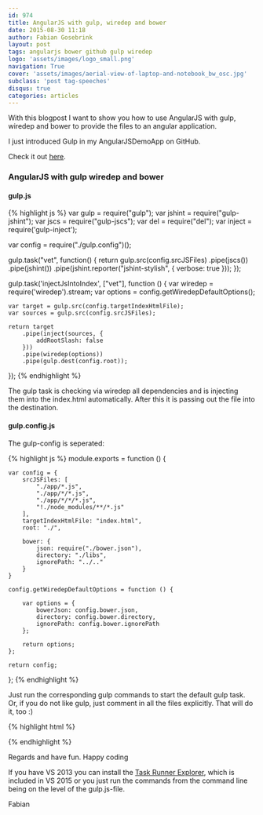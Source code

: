 ```yaml
---
id: 974
title: AngularJS with gulp, wiredep and bower
date: 2015-08-30 11:18
author: Fabian Gosebrink
layout: post
tags: angularjs bower github gulp wiredep
logo: 'assets/images/logo_small.png'
navigation: True
cover: 'assets/images/aerial-view-of-laptop-and-notebook_bw_osc.jpg'
subclass: 'post tag-speeches'
disqus: true
categories: articles
---
```


With this blogpost I want to show you how to use AngularJS with gulp, wiredep and bower to provide the files to an angular application.

I just introduced Gulp in my AngularJSDemoApp on GitHub.

Check it out [here](https://github.com/FabianGosebrink/ASPNET-WebAPI-AngularJs).

### AngularJS with gulp wiredep and bower

#### gulp.js

{% highlight js %}
var gulp = require("gulp");
var jshint = require("gulp-jshint");
var jscs = require("gulp-jscs");
var del = require("del");
var inject = require('gulp-inject');

var config = require("./gulp.config")();

gulp.task("vet", function() {
    return gulp.src(config.srcJSFiles)
        .pipe(jscs())
        .pipe(jshint())
        .pipe(jshint.reporter("jshint-stylish", { verbose: true }));
});

gulp.task('injectJsIntoIndex', ["vet"], function () {
    var wiredep = require('wiredep').stream;
    var options = config.getWiredepDefaultOptions();

    var target = gulp.src(config.targetIndexHtmlFile);
    var sources = gulp.src(config.srcJSFiles);

    return target
        .pipe(inject(sources, {
            addRootSlash: false
        }))
        .pipe(wiredep(options))
        .pipe(gulp.dest(config.root));
});
{% endhighlight %}

The gulp task is checking via wiredep all dependencies and is injecting them into the index.html automatically. After this it is passing out the file into the destination.

#### gulp.config.js

The gulp-config is seperated:

{% highlight js %}
module.exports = function () {

    var config = {
        srcJSFiles: [
            "./app/*.js",
            "./app/*/*.js",
            "./app/*/*/*.js",
            "!./node_modules/**/*.js"
        ],
        targetIndexHtmlFile: "index.html",
        root: "./",

        bower: {
            json: require("./bower.json"),
            directory: "./libs",
            ignorePath: "../.."
        }
    }

    config.getWiredepDefaultOptions = function () {

        var options = {
            bowerJson: config.bower.json,
            directory: config.bower.directory,
            ignorePath: config.bower.ignorePath
        };

        return options;
    };

    return config;
};
{% endhighlight %}

Just run the corresponding gulp commands to start the default gulp task. Or, if you do not like gulp, just comment in all the files explicitly. That will do it, too :)

{% highlight html %}
<script src="libs/angular/angular.js"></script>
<script src="libs/angular-animate/angular-animate.js"></script>
<script src="libs/angular-bootstrap/ui-bootstrap-tpls.js"></script>
<script src="libs/angular-loading-bar/build/loading-bar.js"></script>
<script src="libs/angular-resource/angular-resource.js"></script>
<script src="libs/angular-route/angular-route.js"></script>
<script src="libs/angular-toastr/dist/angular-toastr.tpls.js"></script>
<script src="libs/jquery/dist/jquery.js"></script>
<script src="libs/bootstrap/dist/js/bootstrap.js"></script>
<script src="libs/lodash/lodash.js"></script>
<!-- endbower -->

<!-- inject:js -->
<script src="app/application.js"></script>
<script src="app/Contact/contactModule.js"></script>
<script src="app/Home/homeModule.js"></script>
<script src="app/Contact/Controllers/contactController.js"></script>
<script src="app/Home/Controllers/homeController.js"></script>
<script src="app/Home/Services/peopleServices.js"></script>
<!-- endinject -->
{% endhighlight %}


Regards and have fun. Happy coding

If you have VS 2013 you can install the [Task Runner Explorer](https://visualstudiogallery.msdn.microsoft.com/8e1b4368-4afb-467a-bc13-9650572db708), which is included in VS 2015 or you just run the commands from the command line being on the level of the gulp.js-file.

Fabian
